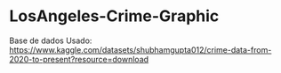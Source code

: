 # LosAngeles-Crime-Graphic


Base de dados Usado: https://www.kaggle.com/datasets/shubhamgupta012/crime-data-from-2020-to-present?resource=download
